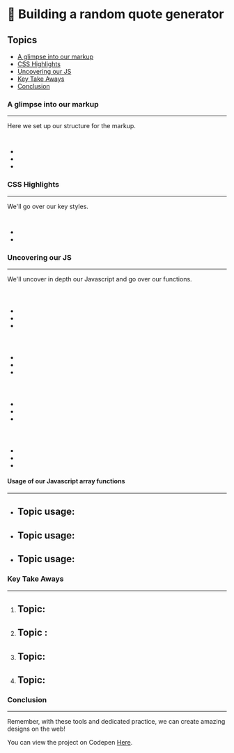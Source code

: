 # 📃 Building a random quote generator



## Topics
- [A glimpse into our markup](#a-glimpse-into-our-markup)
- [CSS Highlights](#css-highlights)
- [Uncovering our JS](#uncovering-our-js)
- [Key Take Aways](#key-take-aways)
- [Conclusion](#conclusion)

### A glimpse into our markup

___

Here we set up our structure for the markup.

```HTML



```

- 
- 
- 


### CSS Highlights

___

We'll go over our key styles.


```CSS



```

- 
- 

### Uncovering our JS

___

We'll uncover in depth our Javascript and go over our functions.

```JS



```

- 
- 
- 

```JS



```

- 
- 
- 

```JS



```

- 
- 
- 

```JS



```

- 
- 
- 

#### Usage of our Javascript array functions

---

- Topic usage:
    - 
- Topic usage:
    - 
- Topic usage:
    - 

### Key Take Aways
___

1. Topic:
    - 

2. Topic :
    - 

3. Topic:
    - 

4. Topic:
    - 

### Conclusion
___



Remember, with these tools and dedicated practice, we can create amazing designs on the web!

You can view the project on Codepen [Here](). 
